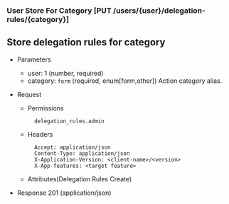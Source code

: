 ### User Store For Category [PUT /users/{user}/delegation-rules/{category}]

## Store delegation rules for category

+ Parameters
    + user: 1 (number, required)
    + category: `form` (required, enum[form,other])
        Action category alias.

+ Request

    + Permissions

            delegation_rules.admin

    + Headers

            Accept: application/json
            Content-Type: application/json
            X-Application-Version: <client-name>/<version>
            X-App-features: <target feature>

    + Attributes(Delegation Rules Create)

+ Response 201 (application/json)

<!-- include(../../error_responses.md) -->